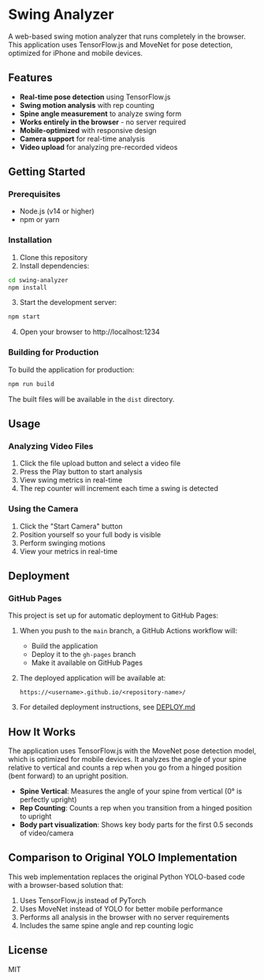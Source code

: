 # Swing Analyzer

A web-based swing motion analyzer that runs completely in the browser. This application uses TensorFlow.js and MoveNet for pose detection, optimized for iPhone and mobile devices.

## Features

- **Real-time pose detection** using TensorFlow.js
- **Swing motion analysis** with rep counting
- **Spine angle measurement** to analyze swing form
- **Works entirely in the browser** - no server required
- **Mobile-optimized** with responsive design
- **Camera support** for real-time analysis
- **Video upload** for analyzing pre-recorded videos

## Getting Started

### Prerequisites

- Node.js (v14 or higher)
- npm or yarn

### Installation

1. Clone this repository
2. Install dependencies:

```bash
cd swing-analyzer
npm install
```

3. Start the development server:

```bash
npm start
```

4. Open your browser to http://localhost:1234

### Building for Production

To build the application for production:

```bash
npm run build
```

The built files will be available in the `dist` directory.

## Usage

### Analyzing Video Files

1. Click the file upload button and select a video file
2. Press the Play button to start analysis
3. View swing metrics in real-time
4. The rep counter will increment each time a swing is detected

### Using the Camera

1. Click the "Start Camera" button
2. Position yourself so your full body is visible
3. Perform swinging motions
4. View your metrics in real-time

## Deployment

### GitHub Pages

This project is set up for automatic deployment to GitHub Pages:

1. When you push to the `main` branch, a GitHub Actions workflow will:
   - Build the application
   - Deploy it to the `gh-pages` branch
   - Make it available on GitHub Pages

2. The deployed application will be available at:
   ```
   https://<username>.github.io/<repository-name>/
   ```

3. For detailed deployment instructions, see [DEPLOY.md](./DEPLOY.md)

## How It Works

The application uses TensorFlow.js with the MoveNet pose detection model, which is optimized for mobile devices. It analyzes the angle of your spine relative to vertical and counts a rep when you go from a hinged position (bent forward) to an upright position.

- **Spine Vertical**: Measures the angle of your spine from vertical (0° is perfectly upright)
- **Rep Counting**: Counts a rep when you transition from a hinged position to upright
- **Body part visualization**: Shows key body parts for the first 0.5 seconds of video/camera

## Comparison to Original YOLO Implementation

This web implementation replaces the original Python YOLO-based code with a browser-based solution that:

1. Uses TensorFlow.js instead of PyTorch
2. Uses MoveNet instead of YOLO for better mobile performance
3. Performs all analysis in the browser with no server requirements
4. Includes the same spine angle and rep counting logic

## License

MIT 